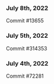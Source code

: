 ### July 8th, 2022

Commit #13655

### July 5th, 2022

Commit #314353


### July 4th, 2022

Commit #72281
